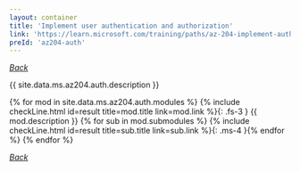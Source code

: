 ```yaml
---
layout: container
title: 'Implement user authentication and authorization'
link: 'https://learn.microsoft.com/training/paths/az-204-implement-authentication-authorization/'
preId: 'az204-auth'
---
```

[_Back_](.)

{{ site.data.ms.az204.auth.description }}

<!-- {% assign counter = 0 %} {% assign result = page.preIds | append: "-" | append: counter %} -->
{% for mod in site.data.ms.az204.auth.modules %}<!-- {% assign counter = counter | plus: 1 %}{% assign result = page.preIds | append: "-" | append: counter %} -->
{% include checkLine.html id=result title=mod.title link=mod.link %}{: .fs-3 }
<span class="ms-4">{{ mod.description }}</span>
{% for sub in mod.submodules %}<!-- {% assign counter = counter | plus: 1 %}{% assign result = page.preIds | append: "-" | append: counter %} -->
{% include checkLine.html id=result title=sub.title link=sub.link %}{: .ms-4 }{% endfor %}
{% endfor %}

[_Back_](.)